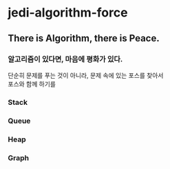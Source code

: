# jedi-algorithm-force
## There is Algorithm, there is Peace.
### 알고리즘이 있다면, 마음에 평화가 있다.

단순히 문제를 푸는 것이 아니라, 문제 속에 있는 포스를 찾아서<br>
포스와 함께 하기를

### Stack
### Queue
### Heap 
### Graph